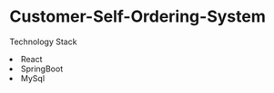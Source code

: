 # Customer-Self-Ordering-System
<p>Technology Stack</p>
<li>React</li>
<li>SpringBoot</li>
<li>MySql</li>

